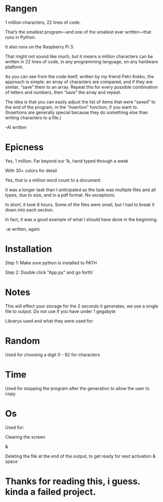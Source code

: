 # Rangen
1 million characters, 22 lines of code.

That’s the smallest program—and one of the smallest ever written—that runs in Python.

It also runs on the Raspberry Pi 3.

That might not sound like much, but it means a million characters can be written in 22 lines of code, in any programming language, on any hardware platform.

As you can see from the code itself, written by my friend Petri Kokko, the approach is simple: an array of characters are compared, and if they are similar, “save” them to an array. Repeat this for every possible combination of letters and numbers, then “save” the array and repeat.

The idea is that you can easily adjust the list of items that were “saved” to the end of the program, in the “insertion” function, if you want to. (Insertions are generally special because they do something else than writing characters to a file.)

-AI written

# Epicness
Yes, 1 million.
Far beyond our 1k, hand typed through a week

With 30+ colors for detail

Yes, that is a million word count to a document.

It was a longer task than I anticipated as the task was multiple files and all types, due to size, and in a pdf format. No exceptions.

In short, it took 6 hours. Some of the files were small, but I had to break it down into each section.

In fact, it was a good example of what I should have done in the beginning.

-ai written, again.

# Installation
Step 1: Make sure python is installed to PATH

Step 2: Double click "App.py" and go forth!
# Notes 
This will effect your storage for the 2 seconds it generates, we use a single file to output. Do not use if you have under 1 gegabyte

Librarys used and what they were used for:

# Random

Used for choosing a digit 0 - 82 for characters 

# Time

Used for stopping the program after the generation to allow the user to copy.

# Os

Used for:

Clearing the screen

&

Deleting the file at the end of the output, to get ready for next activation & space

# Thanks for reading this, i guess. kinda a failed project.
